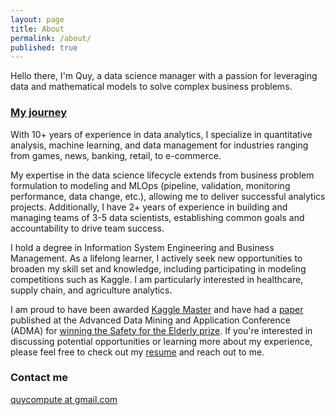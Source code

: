 ```yaml
---
layout: page
title: About
permalink: /about/
published: true
---
```


Hello there, I'm Quy, a data science manager with a passion for leveraging data and mathematical models to solve complex business problems.

### [My journey](https://drivendata.co/blog/community-spotlight-quy-nguyen)
With 10+ years of experience in data analytics, I specialize in quantitative analysis, machine learning, and data management for industries ranging from games, news, banking, retail, to e-commerce.

My expertise in the data science lifecycle extends from business problem formulation to modeling and MLOps (pipeline, validation, monitoring performance, data change, etc.), allowing me to deliver successful analytics projects. Additionally, I have 2+ years of experience in building and managing teams of 3-5 data scientists, establishing common goals and accountability to drive team success.

I hold a degree in Information System Engineering and Business Management. As a lifelong learner, I actively seek new opportunities to broaden my skill set and knowledge, including participating in modeling competitions such as Kaggle. I am particularly interested in healthcare, supply chain, and agriculture analytics.

I am proud to have been awarded [Kaggle Master](https://www.kaggle.com/quyntk) and have had a [paper](https://link.springer.com/chapter/10.1007/978-3-319-69179-4_58) published at the Advanced Data Mining and Application Conference (ADMA) for [winning the Safety for the Elderly prize](https://drivendata.co/blog/sphere-winners/). If you're interested in discussing potential opportunities or learning more about my experience, please feel free to check out my [resume](https://docs.google.com/document/d/1n_F5naZxv_xAi4Cw1Yk0ENqM8OZFzf3SjNypb1SCQe4/edit?usp=sharing) and reach out to me.


### Contact me

[quycompute at gmail.com](mailto:quycompute@gmail.com)
